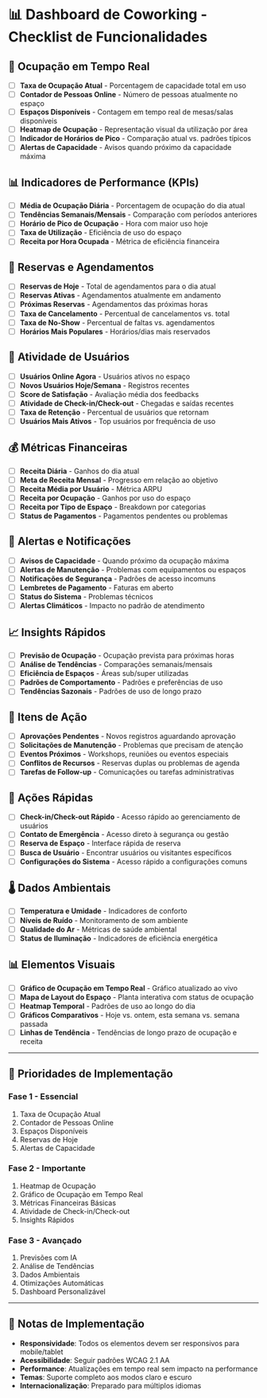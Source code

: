 # 📊 Dashboard de Coworking - Checklist de Funcionalidades

## 🏢 **Ocupação em Tempo Real**
- [ ] **Taxa de Ocupação Atual** - Porcentagem de capacidade total em uso
- [ ] **Contador de Pessoas Online** - Número de pessoas atualmente no espaço
- [ ] **Espaços Disponíveis** - Contagem em tempo real de mesas/salas disponíveis
- [ ] **Heatmap de Ocupação** - Representação visual da utilização por área
- [ ] **Indicador de Horários de Pico** - Comparação atual vs. padrões típicos
- [ ] **Alertas de Capacidade** - Avisos quando próximo da capacidade máxima

## 📊 **Indicadores de Performance (KPIs)**
- [ ] **Média de Ocupação Diária** - Porcentagem de ocupação do dia atual
- [ ] **Tendências Semanais/Mensais** - Comparação com períodos anteriores
- [ ] **Horário de Pico de Ocupação** - Hora com maior uso hoje
- [ ] **Taxa de Utilização** - Eficiência de uso do espaço
- [ ] **Receita por Hora Ocupada** - Métrica de eficiência financeira

## 📅 **Reservas e Agendamentos**
- [ ] **Reservas de Hoje** - Total de agendamentos para o dia atual
- [ ] **Reservas Ativas** - Agendamentos atualmente em andamento
- [ ] **Próximas Reservas** - Agendamentos das próximas horas
- [ ] **Taxa de Cancelamento** - Percentual de cancelamentos vs. total
- [ ] **Taxa de No-Show** - Percentual de faltas vs. agendamentos
- [ ] **Horários Mais Populares** - Horários/dias mais reservados

## 👥 **Atividade de Usuários**
- [ ] **Usuários Online Agora** - Usuários ativos no espaço
- [ ] **Novos Usuários Hoje/Semana** - Registros recentes
- [ ] **Score de Satisfação** - Avaliação média dos feedbacks
- [ ] **Atividade de Check-in/Check-out** - Chegadas e saídas recentes
- [ ] **Taxa de Retenção** - Percentual de usuários que retornam
- [ ] **Usuários Mais Ativos** - Top usuários por frequência de uso

## 💰 **Métricas Financeiras**
- [ ] **Receita Diária** - Ganhos do dia atual
- [ ] **Meta de Receita Mensal** - Progresso em relação ao objetivo
- [ ] **Receita Média por Usuário** - Métrica ARPU
- [ ] **Receita por Ocupação** - Ganhos por uso do espaço
- [ ] **Receita por Tipo de Espaço** - Breakdown por categorias
- [ ] **Status de Pagamentos** - Pagamentos pendentes ou problemas

## 🚨 **Alertas e Notificações**
- [ ] **Avisos de Capacidade** - Quando próximo da ocupação máxima
- [ ] **Alertas de Manutenção** - Problemas com equipamentos ou espaços
- [ ] **Notificações de Segurança** - Padrões de acesso incomuns
- [ ] **Lembretes de Pagamento** - Faturas em aberto
- [ ] **Status do Sistema** - Problemas técnicos
- [ ] **Alertas Climáticos** - Impacto no padrão de atendimento

## 📈 **Insights Rápidos**
- [ ] **Previsão de Ocupação** - Ocupação prevista para próximas horas
- [ ] **Análise de Tendências** - Comparações semanais/mensais
- [ ] **Eficiência de Espaços** - Áreas sub/super utilizadas
- [ ] **Padrões de Comportamento** - Padrões e preferências de uso
- [ ] **Tendências Sazonais** - Padrões de uso de longo prazo

## 🎯 **Itens de Ação**
- [ ] **Aprovações Pendentes** - Novos registros aguardando aprovação
- [ ] **Solicitações de Manutenção** - Problemas que precisam de atenção
- [ ] **Eventos Próximos** - Workshops, reuniões ou eventos especiais
- [ ] **Conflitos de Recursos** - Reservas duplas ou problemas de agenda
- [ ] **Tarefas de Follow-up** - Comunicações ou tarefas administrativas

## 📱 **Ações Rápidas**
- [ ] **Check-in/Check-out Rápido** - Acesso rápido ao gerenciamento de usuários
- [ ] **Contato de Emergência** - Acesso direto à segurança ou gestão
- [ ] **Reserva de Espaço** - Interface rápida de reserva
- [ ] **Busca de Usuário** - Encontrar usuários ou visitantes específicos
- [ ] **Configurações do Sistema** - Acesso rápido a configurações comuns

## 🌡️ **Dados Ambientais**
- [ ] **Temperatura e Umidade** - Indicadores de conforto
- [ ] **Níveis de Ruído** - Monitoramento de som ambiente
- [ ] **Qualidade do Ar** - Métricas de saúde ambiental
- [ ] **Status de Iluminação** - Indicadores de eficiência energética

## 📊 **Elementos Visuais**
- [ ] **Gráfico de Ocupação em Tempo Real** - Gráfico atualizado ao vivo
- [ ] **Mapa de Layout do Espaço** - Planta interativa com status de ocupação
- [ ] **Heatmap Temporal** - Padrões de uso ao longo do dia
- [ ] **Gráficos Comparativos** - Hoje vs. ontem, esta semana vs. semana passada
- [ ] **Linhas de Tendência** - Tendências de longo prazo de ocupação e receita

---

## 🎨 **Prioridades de Implementação**

### **Fase 1 - Essencial**
1. Taxa de Ocupação Atual
2. Contador de Pessoas Online
3. Espaços Disponíveis
4. Reservas de Hoje
5. Alertas de Capacidade

### **Fase 2 - Importante**
1. Heatmap de Ocupação
2. Gráfico de Ocupação em Tempo Real
3. Métricas Financeiras Básicas
4. Atividade de Check-in/Check-out
5. Insights Rápidos

### **Fase 3 - Avançado**
1. Previsões com IA
2. Análise de Tendências
3. Dados Ambientais
4. Otimizações Automáticas
5. Dashboard Personalizável

---

## 📝 **Notas de Implementação**

- **Responsividade**: Todos os elementos devem ser responsivos para mobile/tablet
- **Acessibilidade**: Seguir padrões WCAG 2.1 AA
- **Performance**: Atualizações em tempo real sem impacto na performance
- **Temas**: Suporte completo aos modos claro e escuro
- **Internacionalização**: Preparado para múltiplos idiomas

